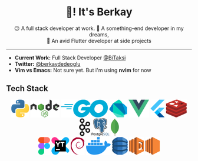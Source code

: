 <h1 align= center style="font-size=9">👋! It's Berkay</h1>

<p align=center> 😕 A full stack developer at work.
🎠 A something-end developer in my dreams, <br>
🙈 An avid Flutter developer at side projects
</p>

---

- **Current Work:** Full Stack Developer [@BiTaksi](https://www.bitaksi.com/)
- **Twitter:** [@berkaydedeoglu](https://twitter.com/BerkayDedeoglu)
- **Vim vs Emacs:** Not sure yet. But i'm using **nvim** for now
<!-- **Website**: gelecek -->


## Tech Stack

<div align=center> 

  <img src="tech_stack/python.svg" height=48px>
  <img src="tech_stack/nodejs.svg" height=48px>
  <img src="tech_stack/go.svg" height=48px>
  <img src="tech_stack/dart.svg" height=48px>
  <img src="tech_stack/vue.svg" height=48px>
  <img src="tech_stack/flutter.svg" height=48px>
  <img src="tech_stack/redis.svg" height=48px>
  <img src="tech_stack/kafka-icon.svg" height=48px>
  <img src="tech_stack/postgresql-logo.svg" height=48px>
  <img src="tech_stack/mongodb-icon.svg" height=48px>
  

  
  <br>
  
  <img src="tech_stack/figma.svg" height=48px>
  <img src="tech_stack/youtrack.svg" height=48px>
  <img src="tech_stack/debian.svg" height=48px>
  <img src="tech_stack/docker-icon.svg" height=48px>
  <img src="tech_stack/aws-dynamodb.svg" height=48px>
  <img src="tech_stack/aws-lambda.svg" height=48px>
  <img src="tech_stack/aws-ec2.svg" height=48px>
  
  
</div>


<!--
**berkaydedeoglu/berkaydedeoglu** is a ✨ _special_ ✨ repository because its `README.md` (this file) appears on your GitHub profile.

Here are some ideas to get you started:

- 🔭 I’m currently working on ...
- 🌱 I’m currently learning ...
- 👯 I’m looking to collaborate on ...
- 🤔 I’m looking for help with ...
- 💬 Ask me about ...
- 📫 How to reach me: ...
- 😄 Pronouns: ...
- ⚡ Fun fact: ...
-->

